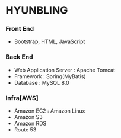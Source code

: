 # HYUNBLING

### Front End
* Bootstrap, HTML, JavaScript

### Back End
* Web Application Server : Apache Tomcat
* Framework : Spring(MyBatis)
* Database : MySQL 8.0

### Infra[AWS]
* Amazon EC2 : Amazon Linux
* Amazon S3
* Amazon RDS
* Route 53
